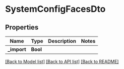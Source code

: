 # SystemConfigFacesDto

## Properties
Name | Type | Description | Notes
------------ | ------------- | ------------- | -------------
**_import** | **Bool** |  | 

[[Back to Model list]](../README.md#documentation-for-models) [[Back to API list]](../README.md#documentation-for-api-endpoints) [[Back to README]](../README.md)


